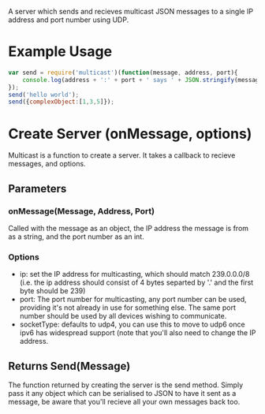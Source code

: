 A server which sends and recieves multicast JSON messages to a single IP address and port number using UDP.

# Example Usage

```javascript
var send = require('multicast')(function(message, address, port){
    console.log(address + ':' + port + ' says ' + JSON.stringify(message));
});
send('hello world');
send({complexObject:[1,3,5]});
```

# Create Server (onMessage, options)

Multicast is a function to create a server.  It takes a callback to recieve messages, and options.

## Parameters

### onMessage(Message, Address, Port)

Called with the message as an object, the IP address the message is from as a string, and the port number as an int.

### Options

 - ip: set the IP address for multicasting, which should match 239.0.0.0/8 (i.e. the ip address should consist of 4 bytes separted by '.' and the first byte should be 239)
 - port: The port number for multicasting, any port number can be used, providing it's not already in use for something else.  The same port number should be used by all devices wishing to communicate.
 - socketType: defaults to udp4, you can use this to move to udp6 once ipv6 has widespread support (note that you'll also need to change the IP address.

## Returns Send(Message)

The function returned by creating the server is the send method.  Simply pass it any object which can be serialised to JSON to have it sent as a message, be aware that you'll recieve all your own messages back too.